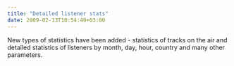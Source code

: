 ```yaml
---
title: "Detailed listener stats"
date: 2009-02-13T10:54:49+03:00
---
```


New types of statistics have been added - statistics of tracks on the air and detailed statistics of listeners by month, day, hour, country and many other parameters.